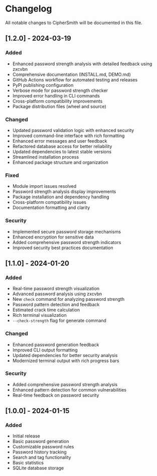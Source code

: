 # Changelog

All notable changes to CipherSmith will be documented in this file.

## [1.2.0] - 2024-03-19

### Added
- Enhanced password strength analysis with detailed feedback using zxcvbn
- Comprehensive documentation (INSTALL.md, DEMO.md)
- GitHub Actions workflow for automated testing and releases
- PyPI publishing configuration
- Verbose mode for password strength checker
- Improved error handling in CLI commands
- Cross-platform compatibility improvements
- Package distribution files (wheel and source)

### Changed
- Updated password validation logic with enhanced security
- Improved command-line interface with rich formatting
- Enhanced error messages and user feedback
- Refactored database access for better reliability
- Updated dependencies to latest stable versions
- Streamlined installation process
- Enhanced package structure and organization

### Fixed
- Module import issues resolved
- Password strength analysis display improvements
- Package installation and dependency handling
- Cross-platform compatibility issues
- Documentation formatting and clarity

### Security
- Implemented secure password storage mechanisms
- Enhanced encryption for sensitive data
- Added comprehensive password strength indicators
- Improved security best practices documentation

## [1.1.0] - 2024-01-20

### Added
- Real-time password strength visualization
- Advanced password analysis using zxcvbn
- New `check` command for analyzing password strength
- Password pattern detection and feedback
- Estimated crack time calculation
- Rich terminal visualization
- `--check-strength` flag for generate command

### Changed
- Enhanced password generation feedback
- Improved CLI output formatting
- Updated dependencies for better security analysis
- Modernized terminal output with rich progress bars

### Security
- Added comprehensive password strength analysis
- Enhanced pattern detection for common vulnerabilities
- Real-time feedback on password security

## [1.0.0] - 2024-01-15

### Added
- Initial release
- Basic password generation
- Customizable password rules
- Password history tracking
- Search and tag functionality
- Basic statistics
- SQLite database storage
